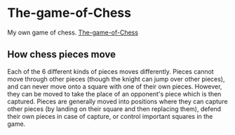 # The-game-of-Chess
My own game of chess.
[The-game-of-Chess](https://shreyans13.github.io/The-game-of-Chess/)

## How chess pieces move
Each of the 6 different kinds of pieces moves differently. Pieces cannot move through other pieces (though the knight can jump over other pieces), and can never move onto a square with one of their own pieces. However, they can be moved to take the place of an opponent's piece which is then captured. Pieces are generally moved into positions where they can capture other pieces (by landing on their square and then replacing them), defend their own pieces in case of capture, or control important squares in the game.
